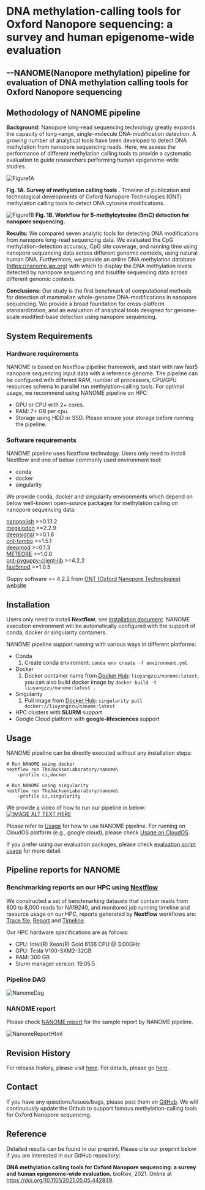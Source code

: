 # DNA methylation-calling tools for Oxford Nanopore sequencing: a survey and human epigenome-wide evaluation
## --NANOME(Nanopore methylation) pipeline for evaluation of DNA methylation calling tools for Oxford Nanopore sequencing 

## Methodology of NANOME pipeline

**Background:** Nanopore long-read sequencing technology greatly expands the capacity of long-range, single-molecule DNA-modification detection. A growing number of analytical tools have been developed to detect DNA methylation from nanopore sequencing reads. Here, we assess the performance of different methylation calling tools to provide a systematic evaluation to guide researchers performing human epigenome-wide studies.


![Figure1A](https://github.com/TheJacksonLaboratory/nanome/blob/master/docs/Fig1A.jpg)

**Fig. 1A. Survey of methylation calling tools .**  Timeline of publication and technological developments of Oxford Nanopore Technologies (ONT) methylation calling tools to detect DNA cytosine modifications. 


![Figure1B](https://github.com/TheJacksonLaboratory/nanome/blob/master/docs/Fig1B.jpg)
**Fig. 1B. Workflow for 5-methylcytosine (5mC) detection for nanopore sequencing.** 


**Results:** We compared seven analytic tools for detecting DNA modifications from nanopore long-read sequencing data. We evaluated the CpG methylation-detection accuracy, CpG site coverage, and running time using nanopore sequencing data across different genomic contexts, using natural human DNA. Furthermore, we provide an online DNA methylation database (https://nanome.jax.org) with which to display the DNA methylation levels detected by nanopore sequencing and bisulfite sequencing data across different genomic contexts.


**Conclusions:** Our study is the first benchmark of computational methods for detection of mammalian whole-genome DNA-modifications in nanopore sequencing. We provide a broad foundation for cross-platform standardization, and an evaluation of analytical tools designed for genome-scale modified-base detection using nanopore sequencing. 

## System Requirements

### Hardware requirements

NANOME is based on Nextflow pipeline framework, and start with raw fast5 nanopore sequencing input data with a reference genome. The pipeline can be configured with different RAM, number of processors, CPU/GPU resources schema to parallel run methylation-calling tools. For optimal usage, we recommend using NANOME pipeline on HPC:
* GPU or CPU with 2+ cores. 
* RAM: 7+ GB per cpu.
* Storage using HDD or SSD. Please ensure your storage before running the pipeline.


### Software requirements
NANOME pipeline uses Nextflow technology. Users only need to install Nextflow and one of below commonly used environment tool:
* conda
* docker
* singularity

We provide conda, docker and singularity environments which depend on below well-known open-source packages for methylation calling on nanopore sequencing data:

[nanopolish](https://github.com/jts/nanopolish) >=0.13.2  
[megalodon](https://github.com/nanoporetech/megalodon) >=2.2.9  
[deepsignal](https://github.com/bioinfomaticsCSU/deepsignal) >=0.1.8  
[ont-tombo](https://github.com/nanoporetech/tombo) >=1.5.1  
[deepmod](https://github.com/WGLab/DeepMod) >=0.1.3  
[METEORE](https://github.com/comprna/METEORE) >=1.0.0  
[ont-pyguppy-client-lib](https://github.com/nanoporetech/pyguppyclient) >=4.2.2  
[fast5mod](https://github.com/nanoporetech/fast5mod) >=1.0.5

Guppy software >= 4.2.2 from [ONT (Oxford Nanopore Technologies) website](https://nanoporetech.com)


## Installation
Users only need to install **Nextflow**, see [installation document](https://www.nextflow.io/docs/latest/getstarted.html#installation). NANOME execution environment will be automatically configured with the support of conda, docker or singularity containers.

NANOME pipeline support running with various ways in different platforms:
* Conda
    1. Create conda enviroment: `conda env create -f environment.yml`
* Docker
    1. Docker container name from [Docker Hub](https://hub.docker.com/repository/docker/liuyangzzu/nanome): `liuyangzzu/nanome:latest`, you can also build docker image by `docker build -t liuyangzzu/nanome:latest .`
* Singularity
    1. Pull image from [Docker Hub](https://hub.docker.com/repository/docker/liuyangzzu/nanome): `singularity pull docker://liuyangzzu/nanome:latest`
* HPC clusters with **SLURM** support
* Google Cloud platform with **google-lifesciences** support

## Usage
NANOME pipeline can be directly executed without any installation steps:
```angular2html
# Run NANOME using docker
nextflow run TheJacksonLaboratory/nanome\
    -profile ci,docker

# Run NANOME using singularity
nextflow run TheJacksonLaboratory/nanome\
    -profile ci,singularity
```
We provide a video of how to run our pipeline in below:
[![IMAGE ALT TEXT HERE](https://img.youtube.com/vi/YOUTUBE_VIDEO_ID_HERE/0.jpg)](https://www.youtube.com/watch?v=HiNb66mwVGg&t=8s)


Please refer to [Usage](https://github.com/TheJacksonLaboratory/nanome/blob/master/docs/Usage.md) for how to use NANOME pipeline. For running on CloudOS platform (e.g., google cloud), please check [Usage on CloudOS](https://github.com/TheJacksonLaboratory/nanome/blob/master/docs/Usage.md#4-running-pipeline-on-cloud-computing-platform). 

If you prefer using our evaluation packages, please check [evaluation script usage](https://github.com/TheJacksonLaboratory/nanome/blob/master/docs/Eval.md) for more detail.

## Pipeline reports for NANOME
### Benchmarking reports on our HPC using [Nextflow](https://www.nextflow.io/)

We constructed a set of benchmarking datasets that contain reads from 800 to 8,000 reads for NA19240, and monitored job running timeline and resource usage on our HPC, reports generated by **Nextflow** workflows are: [Trace file](https://github.com/TheJacksonLaboratory/nanome/blob/master/docs/resources/trace_benchmark.txt.tsv), [Report](https://github.com/TheJacksonLaboratory/nanome/blob/master/docs/resources/report_benchmark.pdf)  and [Timeline](https://github.com/TheJacksonLaboratory/nanome/blob/master/docs/resources/timeline_benchmark.pdf). 

Our HPC hardware specifications are as follows:
* CPU: Intel(R) Xeon(R) Gold 6136 CPU @ 3.00GHz
* GPU: Tesla V100-SXM2-32GB 
* RAM: 300 GB
* Slurm manager version: 19.05.5

### Pipeline DAG
![NanomeDag](https://github.com/TheJacksonLaboratory/nanome/blob/master/docs/nanome_dag.png)

### NANOME report
Please check [NANOME report](https://github.com/TheJacksonLaboratory/nanome/blob/master/docs/NANOME_report_html.pdf) for the sample report by NANOME pipeline.

![NanomeReportHtml](https://github.com/TheJacksonLaboratory/nanome/blob/master/docs/nanome_report_html.png)



## Revision History

For release history, please visit [here](https://github.com/TheJacksonLaboratory/nanome/releases). For details, please go [here](https://github.com/TheJacksonLaboratory/nanome/blob/master/README.md).

## Contact

If you have any questions/issues/bugs, please post them on [GitHub](https://github.com/TheJacksonLaboratory/nanome/issues). We will continuously update the Github to support famous methylation-calling tools for Oxford Nanopore sequencing.

## Reference
Detailed results can be found in our preprint. Please cite our preprint below if you are interested in our GitHub repository:

 **DNA methylation calling tools for Oxford Nanopore sequencing: a survey and human epigenome-wide evaluation.** bioRxiv, 2021. Online at https://doi.org/10.1101/2021.05.05.442849.
